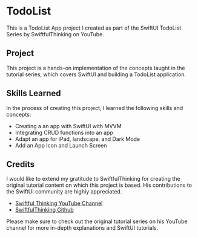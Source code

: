# TodoList

This is a TodoList App project I created as part of the SwiftUI TodoList Series by SwiftfulThinking on YouTube.

## Project

This project is a hands-on implementation of the concepts taught in the tutorial series, which covers SwiftUI and building a TodoList application. 

## Skills Learned

In the process of creating this project, I learned the following skills and concepts:

- Creating a an app with SwiftUI with MVVM
- Integrating CRUD functions into an app
- Adapt an app for iPad, landscape, and Dark Mode
- Add an App Icon and Launch Screen

## Credits

I would like to extend my gratitude to SwiftfulThinking for creating the original tutorial content on which this project is based. His contributions to the SwiftUI community are highly appreciated.

- [Swiftful Thinking YouTube Channel](https://www.youtube.com/@SwiftfulThinking)
- [SwiftfulThinking Github](https://github.com/SwiftfulThinking)

Please make sure to check out the original tutorial series on his YouTube channel for more in-depth explanations and SwiftUI tutorials.

